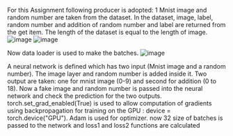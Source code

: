 For this Assignment following producer is adopted:
1 Mnist image and random number are taken from the dataset. In the dataset, image, label, random number and addition of random number and label are returned from the get item. The length of the dataset is equal to the length of image.
![image](https://user-images.githubusercontent.com/79099957/211877718-b004b96f-6393-446d-97db-b74920c3427b.png)
![image](https://user-images.githubusercontent.com/79099957/211876559-1a9aa47f-df39-4f99-af7e-ecfebfcfdc45.png)

Now data loader is used to make the batches.
![image](https://user-images.githubusercontent.com/79099957/211876794-f5fd430f-9f80-403e-be69-846f61f17170.png)

A neural network is defined which has two input (Mnist image and a random number). The image layer and random number is added inside it. Two output are taken: one for mnist image (0-9) and second for addition (0 to 18).
Now a fake image and random number is passed into the neural network and check the prediction for the two outputs.
torch.set_grad_enabled(True) is used to allow computation of gradients using backpropagation
for training on the GPU : device = torch.device("GPU").
Adam is used for optimizer.
now 32 size of batches is passed to the network and loss1 and loss2 functions are calculated
